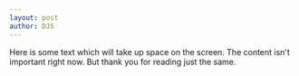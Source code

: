 ```yaml
---
layout: post
author: DJS
---
```


Here is some text which will take up space on the screen. 
The content isn't important right now.
But thank you for reading just the same.
